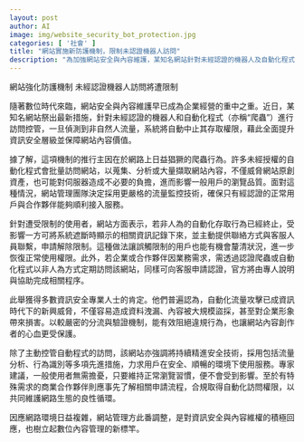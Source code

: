 ```yaml
---
layout: post
author: AI
image: img/website_security_bot_protection.jpg
categories: [ '社會' ]
title: "網站實施新防護機制，限制未認證機器人訪問"
description: "為加強網站安全與內容維護，某知名網站針對未經認證的機器人及自動化程式設立新流量管控機制，攔截非自然人流量以保護原創資產與用戶瀏覽品質。正常用戶無需擔心，受影響者可聯繫客服申訴，商業合作夥伴則可申請專業認證。此措施獲資訊安全專家肯定，被視為數位內容管理新標竿。"
---
```

網站強化防護機制 未經認證機器人訪問將遭限制

隨著數位時代來臨，網站安全與內容維護早已成為企業經營的重中之重。近日，某知名網站祭出最新措施，針對未經認證的機器人和自動化程式（亦稱“爬蟲”）進行訪問控管，一旦偵測到非自然人流量，系統將自動中止其存取權限，藉此全面提升資訊安全層級並保障網站內容價值。

據了解，這項機制的推行主因在於網路上日益猖獗的爬蟲行為。許多未經授權的自動化程式會批量訪問網站，以蒐集、分析或大量擷取網站內容，不僅威脅網站原創資產，也可能對伺服器造成不必要的負擔，進而影響一般用戶的瀏覽品質。面對這種情況，網站管理團隊決定採用更嚴格的流量監控技術，確保只有經認證的正常用戶與合作夥伴能夠順利接入服務。

針對遭受限制的使用者，網站方面表示，若非人為的自動化存取行為已經終止，受影響一方可將系統遮斷時顯示的相關資訊記錄下來，並主動提供聯絡方式與客服人員聯繫，申請解除限制。這種做法讓誤觸限制的用戶也能有機會釐清狀況，進一步恢復正常使用權限。此外，若企業或合作夥伴因業務需求，需透過認證爬蟲或自動化程式以非人為方式定期訪問該網站，同樣可向客服申請認證，官方將由專人說明與協助完成相關程序。

此舉獲得多數資訊安全專業人士的肯定。他們普遍認為，自動化流量攻擊已成資訊時代下的新興威脅，不僅容易造成資料洩漏、內容被大規模盜採，甚至對企業形象帶來損害。以較嚴密的分流與驗證機制，能有效阻絕違規行為，也讓網站內容創作者的心血更受保護。

除了主動控管自動程式的訪問，該網站亦強調將持續精進安全技術，採用包括流量分析、行為識別等多項先進措施，力求用戶在安全、順暢的環境下使用服務。專家建議，一般使用者無需擔憂，只要維持正常瀏覽習慣，便不會受到影響。至於有特殊需求的商業合作夥伴則應事先了解相關申請流程，合規取得自動化訪問權限，以共同維護網路生態的良性循環。

因應網路環境日益複雜，網站管理方此番調整，是對資訊安全與內容維權的積極回應，也樹立起數位內容管理的新標竿。